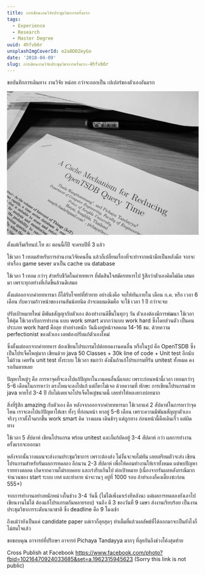```yaml
---
title: การเขียนงานวิจัยประชุมวิชาการครั้งแรก
tags:
  - Experience
  - Research
  - Master Degree
uuid: 4hfvb6r
unsplashImgCoverId: e2a0DDZeyGo
date: '2018-04-09'
slug: การเขียนงานวิจัยประชุมวิชาการครั้งแรก-4hfvb6r
---
```


ขอบันทึกการเดินทาง งานวิจัย หน่อย กว่าจะออกเป็น เปเปอร์ของตัวเองอันแรก

![my paper](my-paper.jpg)

ตั้งแต่เริ่มเรียนป.โท ละ ตอนนี้ก็ปี จะครบปีที่ 3 แล้ว

ใช้เวลา 1 เทอมสำหรับการอ่านงานวิจัยคนอื่น แล้วก็เปลี่ยนเรื่องที่จะทำจากหน้ามือเป็นหลังมือ จากจะทำเรื่อง game sever มาเป็น cache บน database

ใช้เวลา 1 เทอม กว่าๆ สำหรับชีวิตในค่ายทหาร ที่ตัดสินใจสมัครทหารไป รู้สึกว่าตัวเองคิดไม่ผิด เสมอมา เพราะทุกอย่างที่เกิดขึ้นล้วนดีเสมอ

ตั้งแต่ออกจากค่ายทหารมา ก็ได้รับโจทย์ที่ท้าทาย อย่างนึงคือ จบให้ทันภายใน เดือน ก.ค. หรือ เวลา 6 เดือน กับความก้าวหน้าของงานอันน้อยนิด ถ้าจะแผนเดิมคือ จะใช้ เวลา 1 ปี กว่าจะจบ

ปรับเป้าหมายใหม่ มีพันธสัญญากับตัวเอง ต้องทำงานดีขึ้นในทุกๆ วัน ตัวเองต้องมีการพํฒนา ใช้เวลาให้คุ้ม ใช้เวลากับการทำงาน แบบ work smart มากกว่าแบบ work hard ซึ่งโดยส่วนตัว เป็นคนประเภท work hard คือลุย ทำอย่างหนัก วันนึงอยู่หน้าจอคอม 14-16 ชม. ด้วยความ perfectionist ของตัวเอง เลยต้องปรับแก้ตัวเองใหม่

ซึ่งตั้งแต่ออกจากค่ายทหาร ต้องเขียนโปรแกรมไปต่อยอดงานคนอื่น หรือในรูป คือ OpenTSDB ซึ่งเป็นโปรเจ็คใหญ่มาก เขียนด้วย java 50 Classes + 30k line of code + Unit test อีกนับไม่ถ้วน เคยรัน unit test ทั้งระบบ ใช้เวลา ชมกว่า ดังนั้นถ้าแก้โปรแกรมที่รัน unitest ทั้งหมด คงรอกันตายเลย

ปัญหาใหญ่ๆ คือ การหาจุดที่จะลงไปแก้ปัญหาในงานคนอื่นนี่แหละ เพราะก่อนหน้านี้เวลา เทอมกว่าๆ 5-6 เดือนในการหาว่า ตรงไหนจะลงไปแก้ แต่ก็หาไม่เจอ ด้วยความที่ ทักษะ การเขียนโปรแกรมด้วย java หายไป 3-4 ปี กับไม่เคยเจอโปรเจ็คใหญ่ขนาดนี้ เลยทำให้หลงทางบ่อยมาก

สิ่งที่รู้สึก amazing กับตัวเอง คือ หลังจากออกจากค่ายทหารมา ใช้เวลาแค่ 2 สัปดาห์ในการหาว่าจุดไหน เราจะลงไปแก้ปัญหาให้เขา ทั้งๆ ที่ก่อนหน้า หาอยู่ 5-6 เดือน เพราะความมีพันธสัญญาตัวเองจริงๆ เราตั้งใจมากขึ้น work smart คิด วางแผน เดินช้าๆ แต่ถูกทาง ก่อนหน้านี้คือเดินเร็ว แต่ผิดทาง

ใช้เวลา 5 สัปดาห์ เขียนโปรแกรม พร้อม unitest และก็แก้บัคอยู้ 3-4 สัปดาห์ กว่า ผลการทำงานครั้งแรกจะออกมา

หลังจากนั้นวางแผนจะส่งงานประชุมวิชาการ เพราะต้องส่ง ไม่งั้นจะจบไม่ทัน เลยเตรียมตัวจะส่ง เขียนโปรแกรมสำหรับรันผลการทดลอง อีกนาน 2-3 สัปดาห์ เพื่อให้คอมทำงานให้เราทั้งหมด แต่พบปัญหารายทางตลอด เกิดจากความไม่รอบคอบ และเร่งรีบเกินไป ต่อเป้าหมาย (เนื่องจากรันผลหลังกรณีมาก จำนวนของ start ระบบ เทส และทำลาย น่าจะวนๆ อยู่ที่ 1000 รอบ ถ้าทำเองก็คงเดี้ยงซะก่อน 555+)

จากการทำงานอย่างหนักหน่วงในช่วง 3-4 วันนี้ (ไม่ได้เพิ่งมาเร่งทีหลังนะ แต่ผลการทดลองยังเอาไปเขียนงานไม่ได้ ต้องแก้โปรแกรมกันหลายรอบ) จนถึง ตี 3 ของวันที่ 9 เมษา ส่งงานเรียบร้อย เป็นงานประชุมวิชาการระดับนานาชาติ ซึ่ง deadline คือ 9 โมงเช้า

ถึงแม้ว่ายังเป็นแค่ candidate paper แต่เราก็ลุยสุดๆ ทำเต็มที่แล้วผลลัพธ์ที่ได้ออกมาจะเป็นยังไงก็ไม่สนใจแล้ว

ขอขอบคุณ อาจารย์ที่ปรึกษา อาจารย์ Pichaya Tandayya มากๆ ที่ลุยกันถึงช่วงโค้งสุดท้าย

Cross Publish at Facebook <https://www.facebook.com/photo?fbid=10216470924033685&set=a.1962315945623> (Sorry this link is not public)

